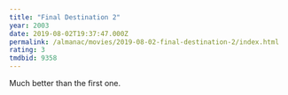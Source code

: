 ```yaml
---
title: "Final Destination 2"
year: 2003
date: 2019-08-02T19:37:47.000Z
permalink: /almanac/movies/2019-08-02-final-destination-2/index.html
rating: 3
tmdbid: 9358
---
```


Much better than the first one.
